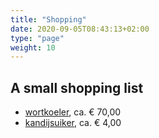 ```yaml
---
title: "Shopping"
date: 2020-09-05T08:43:13+02:00
type: "page"
weight: 10
---
```


## A small shopping list

* [wortkoeler](https://www.brouwland.com/nl/onze-producten/bierbereiding/brouwapparatuur/wortkoeling/d/wortkoeler-inox-gelast-12-platen?gaCategory=search), ca. &euro; 70,00
* [kandijsuiker](https://www.brouwland.com/nl/onze-producten/wijnbereiding/suikers/kandijsuiker/d/kandijsuiker-wit-brokken-500-gr?gaCategory=search), ca. &euro; 4,00
